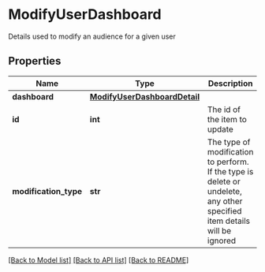 # ModifyUserDashboard

Details used to modify an audience for a given user
## Properties
Name | Type | Description | Notes
------------ | ------------- | ------------- | -------------
**dashboard** | [**ModifyUserDashboardDetail**](ModifyUserDashboardDetail.md) |  | 
**id** | **int** | The id of the item to update | 
**modification_type** | **str** | The type of modification to perform.  If the type is delete or undelete, any other specified item details will be ignored | 

[[Back to Model list]](../README.md#documentation-for-models) [[Back to API list]](../README.md#documentation-for-api-endpoints) [[Back to README]](../README.md)


